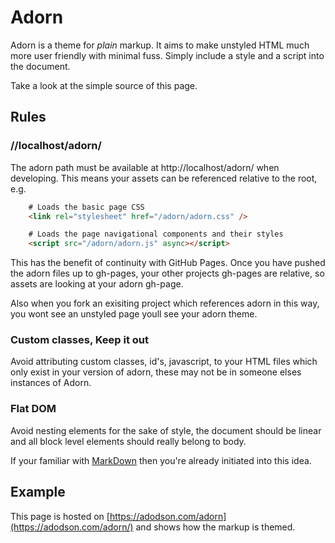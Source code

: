 # Adorn

Adorn is a theme for *plain* markup. It aims to make unstyled HTML much more user friendly with minimal fuss. Simply include a style and a script into the document.

Take a look at the simple source of this page.


## Rules

### //localhost/adorn/

The adorn path must be available at http://localhost/adorn/ when developing. This means your assets can be referenced relative to the root, e.g.

```html
	# Loads the basic page CSS
	<link rel="stylesheet" href="/adorn/adorn.css" />

	# Loads the page navigational components and their styles
	<script src="/adorn/adorn.js" async></script>
```

This has the benefit of continuity with GitHub Pages. Once you have pushed the adorn files up to gh-pages, your other projects gh-pages are relative, so assets are looking at your adorn gh-page.

Also when you fork an exisiting project which references adorn in this way, you wont see an unstyled page youll see your adorn theme.


### Custom classes, Keep it out

Avoid attributing custom classes, id's, javascript, to your HTML files which only exist in your version of adorn, these may not be in someone elses instances of Adorn.


### Flat DOM
Avoid nesting elements for the sake of style, the document should be linear and all block level elements should really belong to body.

If your familiar with [MarkDown](https://en.wikipedia.org/wiki/Markdown) then you're already initiated into this idea.


## Example

This page is hosted on [https://adodson.com/adorn](https://adodson.com/adorn/) and shows how the markup is themed.